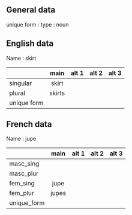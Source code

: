 ## General data

unique form :
type : noun

## English data

Name : skirt

|             |  main  | alt 1 | alt 2 | alt 3 |
| :---------- | :----: | :---: | :---: | ----- |
| singular    | skirt  |       |       |       |
| plural      | skirts |       |       |       |
| unique form |        |       |       |       |

## French data

Name : jupe

|             | main  | alt 1 | alt 2 | alt 3 |
| :---------- | :---: | :---: | :---: | :---: |
| masc_sing   |       |       |       |       |
| masc_plur   |       |       |       |       |
| fem_sing    | jupe  |       |       |       |
| fem_plur    | jupes |       |       |       |
| unique_form |       |       |       |       |



